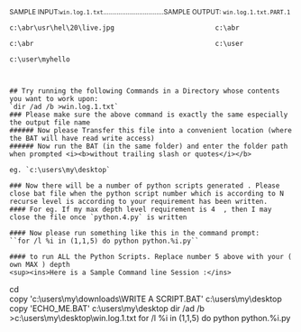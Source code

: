 <sup>SAMPLE INPUT:`win.log.1.txt`................................SAMPLE OUTPUT: `win.log.1.txt.PART.1`</sup>
```
c:\abr\usr\hel\20\live.jpg                         c:\abr

c:\abr                                             c:\user

c:\user\myhello



## Try running the following Commands in a Directory whose contents you want to work upon:
`dir /ad /b >win.log.1.txt`
### Please make sure the above command is exactly the same especially the output file name
###### Now please Transfer this file into a convenient location (where the BAT will have read write access)
###### Now run the BAT (in the same folder) and enter the folder path when prompted <i><b>without trailing slash or quotes</i></b>

eg. `c:\users\my\desktop`

### Now there will be a number of python scripts generated . Please close bat file when the python script number which is according to N recurse level is according to your requirement has been written.
#### For eg. If my max depth level requirement is 4  , then I may close the file once `python.4.py` is written

#### Now please run something like this in the command prompt:
``for /l %i in (1,1,5) do python python.%i.py``

#### to run ALL the Python Scripts. Replace number 5 above with your ( own MAX ) depth
<sup><ins>Here is a Sample Command line Session :</ins>
```
cd   \
copy 'c:\users\my\downloads\WRITE A SCRIPT.BAT' c:\users\my\desktop
copy 'ECHO_ME.BAT' c:\users\my\desktop
dir /ad /b >c:\users\my\desktop\win.log.1.txt
for /l %i in (1,1,5) do python python.%i.py
```






